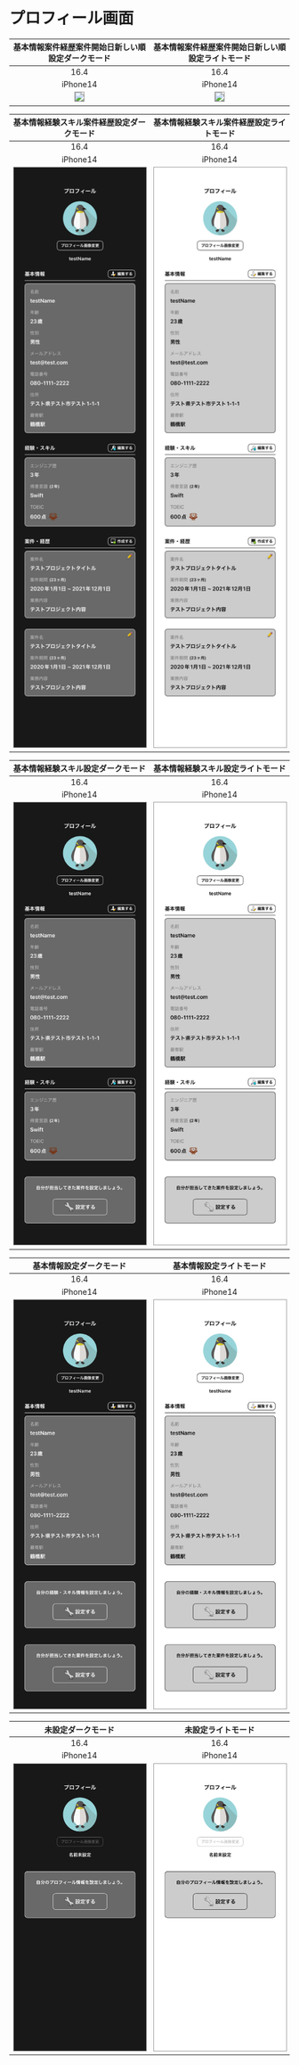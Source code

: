 # プロフィール画面

|基本情報案件経歴案件開始日新しい順設定ダークモード|基本情報案件経歴案件開始日新しい順設定ライトモード|
|:---:|:---:|
|16.4|16.4|
|iPhone14|iPhone14|
|<img src='../ReferenceImages_64/プロフィール画面/testProfileListViewController_基本情報_案件経歴_案件開始日新しい順設定_ダークモード_iPhone_16_4_390x844@3x.png' width='250' style='border: 1px solid #999' />|<img src='../ReferenceImages_64/プロフィール画面/testProfileListViewController_基本情報_案件経歴_案件開始日新しい順設定_ライトモード_iPhone_16_4_390x844@3x.png' width='250' style='border: 1px solid #999' />|

|基本情報経験スキル案件経歴設定ダークモード|基本情報経験スキル案件経歴設定ライトモード|
|:---:|:---:|
|16.4|16.4|
|iPhone14|iPhone14|
|<img src='../ReferenceImages_64/プロフィール画面/testProfileListViewController_基本情報_経験スキル_案件経歴設定_ダークモード_iPhone_16_4_390x844@3x.png' width='250' style='border: 1px solid #999' />|<img src='../ReferenceImages_64/プロフィール画面/testProfileListViewController_基本情報_経験スキル_案件経歴設定_ライトモード_iPhone_16_4_390x844@3x.png' width='250' style='border: 1px solid #999' />|

|基本情報経験スキル設定ダークモード|基本情報経験スキル設定ライトモード|
|:---:|:---:|
|16.4|16.4|
|iPhone14|iPhone14|
|<img src='../ReferenceImages_64/プロフィール画面/testProfileListViewController_基本情報_経験スキル設定_ダークモード_iPhone_16_4_390x844@3x.png' width='250' style='border: 1px solid #999' />|<img src='../ReferenceImages_64/プロフィール画面/testProfileListViewController_基本情報_経験スキル設定_ライトモード_iPhone_16_4_390x844@3x.png' width='250' style='border: 1px solid #999' />|

|基本情報設定ダークモード|基本情報設定ライトモード|
|:---:|:---:|
|16.4|16.4|
|iPhone14|iPhone14|
|<img src='../ReferenceImages_64/プロフィール画面/testProfileListViewController_基本情報設定_ダークモード_iPhone_16_4_390x844@3x.png' width='250' style='border: 1px solid #999' />|<img src='../ReferenceImages_64/プロフィール画面/testProfileListViewController_基本情報設定_ライトモード_iPhone_16_4_390x844@3x.png' width='250' style='border: 1px solid #999' />|

|未設定ダークモード|未設定ライトモード|
|:---:|:---:|
|16.4|16.4|
|iPhone14|iPhone14|
|<img src='../ReferenceImages_64/プロフィール画面/testProfileListViewController_未設定_ダークモード_iPhone_16_4_390x844@3x.png' width='250' style='border: 1px solid #999' />|<img src='../ReferenceImages_64/プロフィール画面/testProfileListViewController_未設定_ライトモード_iPhone_16_4_390x844@3x.png' width='250' style='border: 1px solid #999' />|

